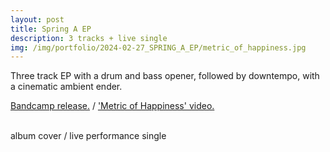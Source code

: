 ```yaml
---
layout: post
title: Spring A EP
description: 3 tracks + live single
img: /img/portfolio/2024-02-27_SPRING_A_EP/metric_of_happiness.jpg
---
```


Three track EP with a drum and bass opener, followed by downtempo, with a cinematic ambient ender.

[Bandcamp release.](https://enoodle.bandcamp.com/album/spring-a-ep) / ['Metric of Happiness' video.](https://www.youtube.com/watch?v=-uQDX3gMt-8)

<div class="img_row">
	<img class="col two" src="{{ site.baseurl }}/img/portfolio/2024-02-27_SPRING_A_EP/SPRING_A_cover.jpg" alt="" title="SPRING_A_EP-cover"/>
	<img class="col one" src="{{ site.baseurl }}/img/portfolio/2024-02-27_SPRING_A_EP/metric_of_happiness.jpg" alt="" title="Metric_of_Happiness-single"/>
</div>
<div class="col three caption">
album cover / live performance single
 
